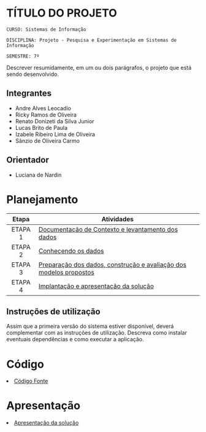 # TÍTULO DO PROJETO

`CURSO: Sistemas de Informação`

`DISCIPLINA: Projeto - Pesquisa e Experimentação em Sistemas de Informação`

`SEMESTRE: 7º`

Descrever resumidamente, em um ou dois parágrafos, o projeto que está sendo desenvolvido.

## Integrantes

- Andre Alves Leocadio
- Ricky Ramos de Oliveira
- Renato Donizeti da Silva Junior
- Lucas Brito de Paula
- Izabele Ribeiro Lima de Oliveira
- Sânzio de Oliveira Carmo

## Orientador

- Luciana de Nardin

# Planejamento

| Etapa         | Atividades |
|  :----:   | ----------- |
| ETAPA 1         |[Documentação de Contexto e levantamento dos dados](docs/contexto.md) <br> |
| ETAPA 2         |[Conhecendo os dados](docs/conhecendo-dados.md) <br> |
| ETAPA 3         |[Preparação dos dados, construção e avaliação dos modelos propostos](docs/construindo-modelos.md) |
| ETAPA 4        |[Implantação e apresentação da solução](docs/implantação-apresentacao.md) <br>  |

## Instruções de utilização

Assim que a primeira versão do sistema estiver disponível, deverá complementar com as instruções de utilização. Descreva como instalar eventuais dependências e como executar a aplicação.

# Código

<li><a href="src/README.md"> Código Fonte</a></li>

# Apresentação

<li><a href="presentation/README.md"> Apresentação da solução</a></li>

